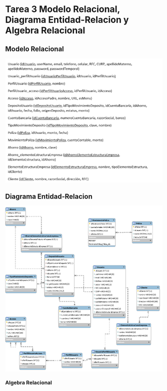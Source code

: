 # Tarea 3 Modelo Relacional, Diagrama Entidad-Relacion y Algebra Relacional

## Modelo Relacional
![Modelo Relacional](/imagenes/modelo_relacional.png)
## Diagrama Entidad-Relacion
![Diagrama Entidad-Relacion](/imagenes/DER_tarea3.png)

### Algebra Relacional
